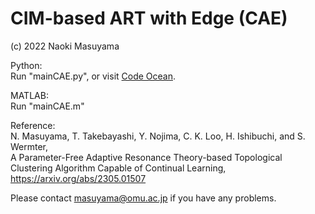 # CIM-based ART with Edge (CAE)

(c) 2022 Naoki Masuyama

Python: <br>
Run "mainCAE.py", or visit <a href="[http://example.com/](https://doi.org/10.24433/CO.8848479.v1)" target="_blank">Code Ocean</a>.

MATLAB: <br>
Run "mainCAE.m"


Reference:<br>
N. Masuyama, T. Takebayashi, Y. Nojima, C. K. Loo, H. Ishibuchi, and S. Wermter, <br>
A Parameter-Free Adaptive Resonance Theory-based Topological Clustering Algorithm Capable of Continual Learning, <br>
https://arxiv.org/abs/2305.01507

Please contact masuyama@omu.ac.jp if you have any problems.
